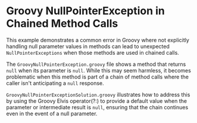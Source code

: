 # Groovy NullPointerException in Chained Method Calls

This example demonstrates a common error in Groovy where not explicitly handling null parameter values in methods can lead to unexpected `NullPointerExceptions` when those methods are used in chained calls.

The `GroovyNullPointerException.groovy` file shows a method that returns `null` when its parameter is `null`. While this may seem harmless, it becomes problematic when this method is part of a chain of method calls where the caller isn't anticipating a `null` response.

`GroovyNullPointerExceptionSolution.groovy` illustrates how to address this by using the Groovy Elvis operator(?:) to provide a default value when the parameter or intermediate result is `null`, ensuring that the chain continues even in the event of a null parameter.
